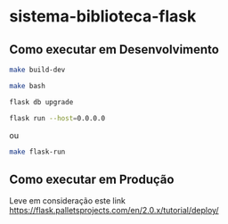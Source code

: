 # sistema-biblioteca-flask

## Como executar em Desenvolvimento

```bash
make build-dev
```
```bash
make bash
```
```bash
flask db upgrade
```
```bash
flask run --host=0.0.0.0
```
ou
```bash
make flask-run
```

## Como executar em Produção

Leve em consideração este link https://flask.palletsprojects.com/en/2.0.x/tutorial/deploy/
